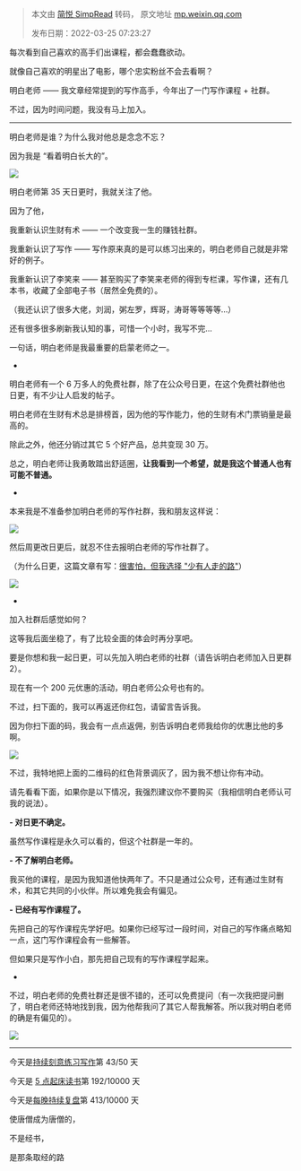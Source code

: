 > 本文由 [简悦 SimpRead](http://ksria.com/simpread/) 转码， 原文地址 [mp.weixin.qq.com](https://mp.weixin.qq.com/s/xUk7klBBw0EZajcvh4QIsQ)
>
> 发布日期：2022-03-25 07:23:27

每次看到自己喜欢的高手们出课程，都会蠢蠢欲动。

就像自己喜欢的明星出了电影，哪个忠实粉丝不会去看啊？

明白老师 —— 我文章经常提到的写作高手，今年出了一门写作课程 + 社群。

不过，因为时间问题，我没有马上加入。

  

* * *

  

明白老师是谁？为什么我对他总是念念不忘？

  

因为我是 “看着明白长大的”。

  

![](https://mmbiz.qpic.cn/mmbiz_jpg/2qRZ6oIialEA7K8l7opGLY9Sicib55B3ZY9IwYBVOj5noSuIDMwcdx82OevS2UWG6yyfTm4qibQp6NPBEFof6Tnu4w/640?wx_fmt=jpeg)

  

明白老师第 35 天日更时，我就关注了他。

  

因为了他，

  

我重新认识生财有术 —— 一个改变我一生的赚钱社群。

  

我重新认识了写作 —— 写作原来真的是可以练习出来的，明白老师自己就是非常好的例子。

  

我重新认识了李笑来 —— 甚至购买了李笑来老师的得到专栏课，写作课，还有几本书，收藏了全部电子书（居然全免费的）。

  

（我还认识了很多大佬，刘润，粥左罗，辉哥，涛哥等等等等...）

  

还有很多很多刷新我认知的事，可惜一个小时，我写不完...  

  

一句话，明白老师是我最重要的启蒙老师之一。

  

-

  

明白老师有一个 6 万多人的免费社群，除了在公众号日更，在这个免费社群他也日更，有不少让人启发的帖子。

  

明白老师在生财有术总是排榜首，因为他的写作能力，他的生财有术门票销量是最高的。

  

除此之外，他还分销过其它 5 个好产品，总共变现 30 万。

  

总之，明白老师让我勇敢踏出舒适圈，**让我看到一个希望，就是我这个普通人也有可能不普通。**

  

-

  

本来我是不准备参加明白老师的写作社群，我和朋友这样说：

  

![](https://mmbiz.qpic.cn/mmbiz_png/2qRZ6oIialEA7K8l7opGLY9Sicib55B3ZY9owRY0WX2JicRS1qoZ4YPVoyefr9qHGSpypACBg4EyQjtfgCXIr7IYAw/640?wx_fmt=png)

  

然后周更改日更后，就忍不住去报明白老师的写作社群了。

  

（为什么日更，这篇文章有写：[很害怕，但我选择 "少有人走的路"](http://mp.weixin.qq.com/s?__biz=MzIwMzA5NTI3NQ==&mid=2649917473&idx=1&sn=820e2212df3f659eef0d03d83770cb9b&chksm=8ed285a5b9a50cb30d109fad21f8baeda4357633e89502e3eb09bb7fc3b916fc4030c9778522&scene=21#wechat_redirect)）

![](https://mmbiz.qpic.cn/mmbiz_png/2qRZ6oIialEA7K8l7opGLY9Sicib55B3ZY97QkdcVbuibqT4yKOl5rGxV3qvA8cCBiaQHgfRLMe2IGhgTPru1LjyicEg/640?wx_fmt=png)

  

-

  

加入社群后感觉如何？

  

这等我后面坐稳了，有了比较全面的体会时再分享吧。

  

要是你想和我一起日更，可以先加入明白老师的社群（请告诉明白老师加入日更群 2）。

  

现在有一个 200 元优惠的活动，明白老师公众号也有的。

  

不过，扫下面的，我可以再返还你红包，请留言告诉我。

  

因为你扫下面的码，我会有一点点返佣，别告诉明白老师我给你的优惠比他的多啊。

  

![](https://mmbiz.qpic.cn/mmbiz_png/2qRZ6oIialEA7K8l7opGLY9Sicib55B3ZY9TMBcxZlchdtUjr7ic1EwePj6euoskFXSAnb6WN4bXlUaaBPKNfk2fMA/640?wx_fmt=png)

不过，我特地把上面的二维码的红色背景调灰了，因为我不想让你有冲动。

  

请先看看下面，如果你是以下情况，我强烈建议你不要购买（我相信明白老师认可我的说法）。

**- 对日更不确定。**

虽然写作课程是永久可以看的，但这个社群是一年的。

**- 不了解明白老师。**

我买他的课程，是因为我知道他快两年了。不只是通过公众号，还有通过生财有术，和其它共同的小伙伴。所以难免我会有偏见。  

**- 已经有写作课程了。**

先把自己的写作课程先学好吧。如果你已经写过一段时间，对自己的写作痛点略知一点，这门写作课程会有一些解答。

但如果只是写作小白，那先把自己现有的写作课程学起来。  

-  

不过，明白老师的免费社群还是很不错的，还可以免费提问（有一次我把提问删了，明白老师还特地找到我，因为他帮我问了其它人帮我解答。所以我对明白老师的确是有偏见的）。  

![](https://mmbiz.qpic.cn/mmbiz_jpg/2qRZ6oIialEA7K8l7opGLY9Sicib55B3ZY9vKVlMXMhZ9ARcibhsE6r2iaiaHp73hHYnakmicIETdKc1SsOnyOlgiajMMA/640?wx_fmt=jpeg)

* * *

  

今天是[持续刻意练习写作](http://mp.weixin.qq.com/s?__biz=MzIwMzA5NTI3NQ==&mid=2649917473&idx=1&sn=820e2212df3f659eef0d03d83770cb9b&chksm=8ed285a5b9a50cb30d109fad21f8baeda4357633e89502e3eb09bb7fc3b916fc4030c9778522&scene=21#wechat_redirect)第 43/50 天

今天是 [5 点起床读书](https://mp.weixin.qq.com/s?__biz=MzIwMzA5NTI3NQ==&mid=2649910546&idx=1&sn=65b422dc1f32c5ed3ce3641cd94c698a&chksm=8ed26096b9a5e98079a1d9c6a6910fa5603a17b3767e9e908af827c0a843bbc0a8853e484493&token=1634201240&lang=zh_CN&scene=21#wechat_redirect)第 192/10000 天

今天是[每晚持续复盘](https://mp.weixin.qq.com/mp/appmsgalbum?__biz=MzIwMzA5NTI3NQ==&action=getalbum&album_id=1740274455186046978&scene=21#wechat_redirect)第 413/10000 天

  

使唐僧成为唐僧的，

不是经书，

是那条取经的路